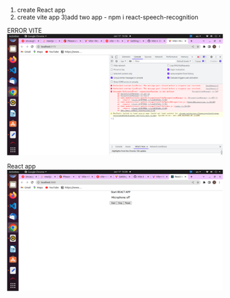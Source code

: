 1) create React app
2) create vite app
3)add two app - npm i react-speech-recognition

ERROR VITE
![Screenshot](Screenshot2022-10-17(vite).png)

React app
![Screenshot](Screenshot2022-10-17(react).png)
